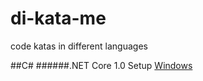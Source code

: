 # di-kata-me
code katas in different languages

##C# 
######.NET Core 1.0 Setup
[Windows](ttps://www.microsoft.com/net/core#windows)
